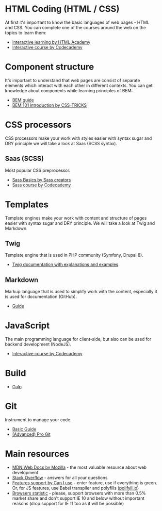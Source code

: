 # HTML Coding (HTML / CSS)
At first it's important to know the basic languages of web pages - HTML and CSS. You can complete one of the courses 
around the web on the topics to learn them:

- [Interactive learning by HTML Academy](https://htmlacademy.ru/)
- [Interactive course by Codecademy](https://www.codecademy.com/tracks/web)

# Component structure
It's important to understand that web pages are consist of separate elements which interact with each other in 
different contexts. You can get knowledge about components while learning principles of BEM:

- [BEM guide](http://getbem.com/introduction/)
- [BEM 101 introduction by CSS-TRICKS](https://css-tricks.com/bem-101/)

# CSS processors
CSS processors make your work with styles easier with syntax sugar and DRY principle we will take a look at Saas (SCSS syntax).

## Saas (SCSS)
Most popular CSS preprocessor.

- [Sass Basics by Sass creators](https://sass-lang.com/guide)
- [Sass course by Codecademy](https://www.codecademy.com/learn/learn-sass)

# Templates
Template engines make your work with content and structure of pages easier with syntax sugar and DRY principle. We will take a look at Twig and Markdown.

## Twig
Template engine that is used in PHP community (Symfony, Drupal 8).

- [Twig documentation with explanations and examples](https://twig.symfony.com/doc/2.x/templates.html)

## Markdown
Markup language that is used to simplify work with the content, especially it is used for documentation (GitHub).

- [Guide](https://www.markdownguide.org/)

# JavaScript
The main programming language for client-side, but also can be used for backend development (NodeJS).

- [Interactive course by Codecademy](https://www.codecademy.com/en/tracks/javascript)

# Build
- [Gulp](https://gulpjs.com/)

# Git
Instrument to manage your code.

- [Basic Guide](http://rogerdudler.github.io/git-guide/)
- [(Advanced) Pro Git](https://git-scm.com/book/en/v2/)

# Main resources
- [MDN Web Docs by Mozilla](https://developer.mozilla.org/ru/) - the most valuable resource about web development
- [Stack Overflow](https://stackoverflow.com/) - answers for all your questions
- [Features support by Can I use](https://caniuse.com/) - enter feature, use if everything is green. Or, for JS 
features, use Babel transpiler and polyfills ([polifyll.io](https://polyfill.io/v2/docs/))
- [Browsers statistic](https://caniuse.com/usage-table) - please, support browsers with more than 0.5% market share and 
don't support IE 10 and below without important reasons (drop support for IE 11 too as it will be possible)
